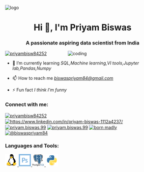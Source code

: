 ![logo](https://github.com/biswaspriyam/biswaspriyam/blob/main/Black%20Yellow%20Modern%20Programmer%20LinkedIn%20Banner.png)
<h1 align="center">Hi 👋, I'm Priyam Biswas</h1>
<h3 align="center">A passionate aspiring data scientist from India</h3>

<img align="right" alt="coding" width="300" src="https://miro.medium.com/v2/resize:fit:1400/1*awH0QdyBOyPuBxrLXMrqmQ.gif">

<p align="left"> <a href="https://twitter.com/priyambisw84252" target="blank"><img src="https://img.shields.io/twitter/follow/priyambisw84252?logo=twitter&style=for-the-badge" alt="priyambisw84252" /></a> </p>

- 🌱 I’m currently learning *SQL,Machine learning,VI tools,Jupyter lab,Pandas,Numpy*

- 📫 How to reach me *biswaspriyam84@gmail.com*

- ⚡ Fun fact *I think I'm funny*

<h3 align="left">Connect with me:</h3>
<p align="left">
<a href="https://twitter.com/priyambisw84252" target="blank"><img align="center" src="https://raw.githubusercontent.com/rahuldkjain/github-profile-readme-generator/master/src/images/icons/Social/twitter.svg" alt="priyambisw84252" height="30" width="40" /></a>
<a href="https://www.linkedin.com/in/priyam-biswas-1112a4237/" target="blank"><img align="center" src="https://raw.githubusercontent.com/rahuldkjain/github-profile-readme-generator/master/src/images/icons/Social/linked-in-alt.svg" alt="https://www.linkedin.com/in/priyam-biswas-1112a4237/" height="30" width="40" /></a>
<a href="https://fb.com/priyam.biswas.99" target="blank"><img align="center" src="https://raw.githubusercontent.com/rahuldkjain/github-profile-readme-generator/master/src/images/icons/Social/facebook.svg" alt="priyam.biswas.99" height="30" width="40" /></a>
<a href="https://instagram.com/priyam.biswas.99" target="blank"><img align="center" src="https://raw.githubusercontent.com/rahuldkjain/github-profile-readme-generator/master/src/images/icons/Social/instagram.svg" alt="priyam.biswas.99" height="30" width="40" /></a>
<a href="https://www.youtube.com/channel/UCFRg7a9RgL4HL3vKh1BFvbg" target="blank"><img align="center" src="https://raw.githubusercontent.com/rahuldkjain/github-profile-readme-generator/master/src/images/icons/Social/youtube.svg" alt="born madly" height="30" width="40" /></a>
<a href="https://www.hackerrank.com/profile/biswaspriyam84" target="blank"><img align="center" src="https://raw.githubusercontent.com/rahuldkjain/github-profile-readme-generator/master/src/images/icons/Social/hackerrank.svg" alt="@biswaspriyam84" height="30" width="40" /></a>
</p>

<h3 align="left">Languages and Tools:</h3>
<p align="left"> <a href="https://www.linux.org/" target="_blank" rel="noreferrer"> <img src="https://raw.githubusercontent.com/devicons/devicon/master/icons/linux/linux-original.svg" alt="linux" width="40" height="40"/> </a> <a href="https://www.photoshop.com/en" target="_blank" rel="noreferrer"> <img src="https://raw.githubusercontent.com/devicons/devicon/master/icons/photoshop/photoshop-line.svg" alt="photoshop" width="40" height="40"/> </a> <a href="https://www.postgresql.org" target="_blank" rel="noreferrer"> <img src="https://raw.githubusercontent.com/devicons/devicon/master/icons/postgresql/postgresql-original-wordmark.svg" alt="postgresql" width="40" height="40"/> </a> <a href="https://www.python.org" target="_blank" rel="noreferrer"> <img src="https://raw.githubusercontent.com/devicons/devicon/master/icons/python/python-original.svg" alt="python" width="40" height="40"/> </a> </p>
